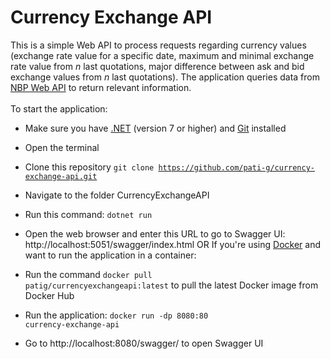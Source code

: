 # Currency Exchange API
This is a simple Web API to process requests regarding currency values (exchange rate value for a specific date, maximum and minimal exchange rate value from <i>n</i> last quotations, major difference between ask and bid exchange values from <i>n</i> last quotations).
The application queries data from [NBP Web API](http://api.nbp.pl/) to return relevant information.
<br><br>
To start the application:
- Make sure you have [.NET](https://dotnet.microsoft.com/en-us/download/dotnet) (version 7 or higher) and [Git](https://git-scm.com/downloads) installed
- Open the terminal
- Clone this repository <code>git clone https://github.com/pati-g/currency-exchange-api.git</code>
- Navigate to the folder CurrencyExchangeAPI

- Run this command: <code>dotnet run</code>
- Open the web browser and enter this URL to go to Swagger UI: http://localhost:5051/swagger/index.html
OR
If you're using [Docker](https://docs.docker.com/get-docker/) and want to run the application in a container:
- Run the command <code>docker pull patig/currencyexchangeapi:latest</code> to pull the latest Docker image from Docker Hub
- Run the application: <code>docker run -dp 8080:80 currency-exchange-api</code>
- Go to http://localhost:8080/swagger/ to open Swagger UI
